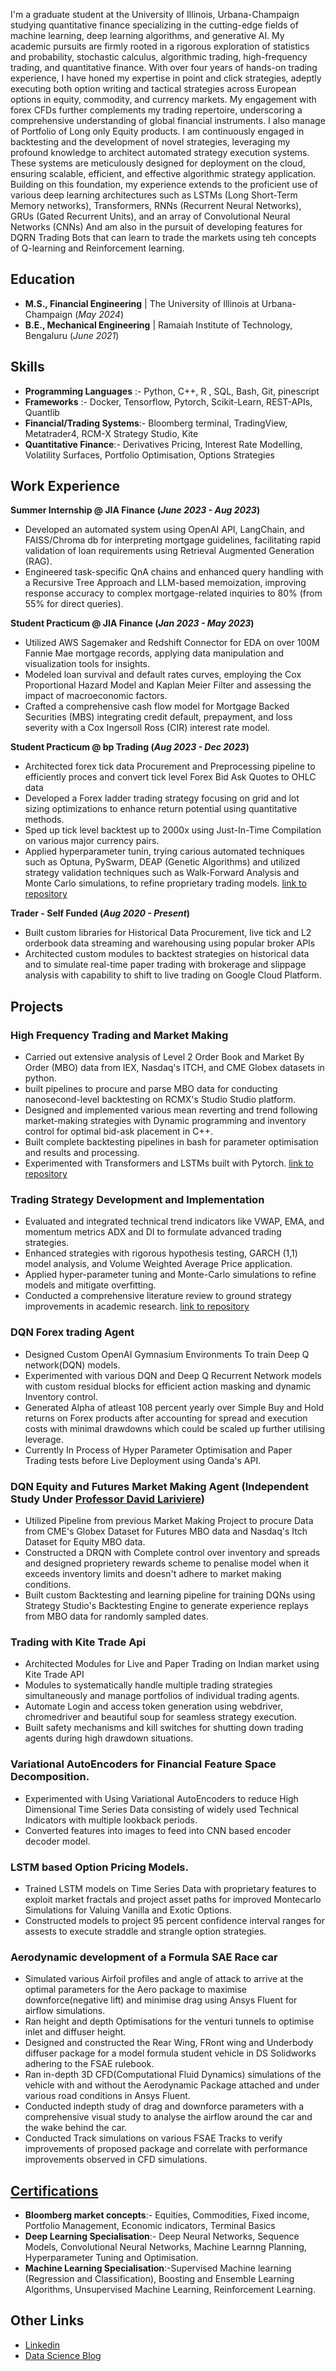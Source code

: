 I'm a graduate student at the University of Illinois, Urbana-Champaign studying quantitative finance specializing in the cutting-edge fields of machine learning, deep learning algorithms, and generative AI. My academic pursuits are firmly rooted in a rigorous exploration of statistics and probability, stochastic calculus, algorithmic trading, high-frequency trading, and quantitative finance. With over four years of hands-on trading experience, I have honed my expertise in point and click strategies, adeptly executing both option writing and tactical strategies across European options in equity, commodity, and currency markets. My engagement with forex CFDs further complements my trading repertoire, underscoring a comprehensive understanding of global financial instruments. I also manage of Portfolio of Long only Equity products. I am continuously engaged in backtesting and the development of novel strategies, leveraging my profound knowledge to architect automated strategy execution systems. These systems are meticulously designed for deployment on the cloud, ensuring scalable, efficient, and effective algorithmic strategy application. Building on this foundation, my experience extends to the proficient use of various deep learning architectures such as LSTMs (Long Short-Term Memory networks), Transformers, RNNs (Recurrent Neural Networks), GRUs (Gated Recurrent Units), and an array of Convolutional Neural Networks (CNNs) And am also in the pursuit of developing features for DQRN Trading Bots that can learn to trade the markets using teh concepts of Q-learning and Reinforcement learning.

## Education						       		
- **M.S., Financial Engineering**	| The University of Illinois at Urbana-Champaign (_May 2024_)	 			        		
- **B.E., Mechanical Engineering** | Ramaiah Institute of Technology, Bengaluru (_June 2021_)

## Skills
- **Programming Languages** :- Python, C++, R , SQL, Bash, Git, pinescript
- **Frameworks** :- Docker, Tensorflow, Pytorch, Scikit-Learn, REST-APIs, Quantlib
- **Financial/Trading Systems**:- Bloomberg terminal, TradingView, Metatrader4, RCM-X Strategy Studio, Kite
- **Quantitative Finance**:- Derivatives Pricing, Interest Rate Modelling, Volatility Surfaces, Portfolio Optimisation, Options Strategies

## Work Experience

**Summer Internship @ JIA Finance (_June 2023 - Aug 2023_)**
- Developed an automated system using OpenAI API, LangChain, and FAISS/Chroma db for interpreting mortgage guidelines, facilitating rapid validation of loan requirements using Retrieval Augmented Generation (RAG).
- Engineered task-specific QnA chains and enhanced query handling with a Recursive Tree Approach and LLM-based memoization, improving response accuracy to complex mortgage-related inquiries to 80% (from 55% for direct queries).
  
**Student Practicum @ JIA Finance (_Jan 2023 - May 2023_)**
- Utilized AWS Sagemaker and Redshift Connector for EDA on over 100M Fannie Mae mortgage records, applying data manipulation and visualization tools for insights.
- Modeled loan survival and default rates curves, employing the Cox Proportional Hazard Model and Kaplan Meier Filter and assessing the impact of macroeconomic factors.
- Crafted a comprehensive cash flow model for Mortgage Backed Securities (MBS) integrating credit default, prepayment, and loss severity with a Cox Ingersoll Ross (CIR) interest rate model.

**Student Practicum @ bp Trading (_Aug 2023 - Dec 2023_)**
- Architected forex tick data Procurement and Preprocessing pipeline to efficiently proces and convert tick level Forex Bid Ask Quotes to OHLC data
- Developed a Forex ladder trading strategy focusing on grid and lot sizing optimizations to enhance return potential using quantitative methods.
- Sped up tick level backtest up to 2000x using Just-In-Time Compilation on various major currency pairs.
- Applied hyperparameter tunin, trying carious automated techniques such as Optuna, PySwarm, DEAP (Genetic Algorithms) and utilized strategy validation techniques such as Walk-Forward Analysis and Monte Carlo simulations, to refine proprietary trading models.
[link to repository](https://gitlab-beta.engr.illinois.edu/fin556_algo_market_micro_fall_2023/fin556_algo_fall_2023_group_01/group_01_project)

**Trader - Self Funded (_Aug 2020 - Present_)**
- Built custom libraries for Historical Data Procurement, live tick and L2 orderbook data streaming and warehousing using popular broker APIs
- Architected custom modules to backtest strategies on historical data and to simulate real-time paper trading with brokerage and slippage analysis with capability to shift to live trading on Google Cloud Platform.

## Projects
### High Frequency Trading and Market Making
- Carried out extensive analysis of Level 2 Order Book and Market By Order (MBO) data from IEX, Nasdaq's ITCH, and CME Globex datasets in python.
- built pipelines to procure and parse MBO data for conducting nanosecond-level backtesting on RCMX's Studio Studio platform.
- Designed and implemented various mean reverting and trend following market-making strategies with Dynamic programming and inventory control for optimal bid-ask placement in C++.
- Built complete backtesting pipelines in bash for parameter optimisation and results and processing.
- Experimented with Transformers and LSTMs built with Pytorch.
[link to repository](https://gitlab-beta.engr.illinois.edu/fin556_algo_market_micro_fall_2023/fin556_algo_fall_2023_group_01/group_01_project)

### Trading Strategy Development and Implementation
- Evaluated and integrated technical trend indicators like VWAP, EMA, and momentum metrics ADX and DI to formulate advanced trading strategies.
- Enhanced strategies with rigorous hypothesis testing, GARCH (1,1) model analysis, and Volume Weighted Average Price application.
- Applied hyper-parameter tuning and Monte-Carlo simulations to refine models and mitigate overfitting.
- Conducted a comprehensive literature review to ground strategy improvements in academic research.
[link to repository](https://gitlab-beta.engr.illinois.edu/fin556_algo_market_micro_fall_2023/fin556_algo_fall_2023_group_01/group_01_project)

### DQN Forex trading Agent
- Designed Custom OpenAI Gymnasium Environments To train Deep Q network(DQN) models.
- Experimented with various DQN and Deep Q Recurrent Network models with custom residual blocks for efficient action masking and dynamic Inventory control.
- Generated Alpha of atleast 108 percent yearly over Simple Buy and Hold returns on Forex products after accounting for spread and execution costs with minimal drawdowns which could be scaled up further utilising leverage.
- Currently In Process of Hyper Parameter Optimisation and Paper Trading tests before Live Deployment using Oanda's API.

### DQN Equity and Futures Market Making Agent (Independent Study Under [Professor David Lariviere](https://www.linkedin.com/in/davidlariviere/))
- Utilized Pipeline from previous Market Making Project to procure Data from CME's Globex Dataset for Futures MBO data and Nasdaq's Itch Dataset for Equity MBO data.
- Constructed a DRQN with Complete control over inventory and spreads and designed proprietery rewards scheme to penalise model when it exceeds inventory limits and doesn't adhere to market making conditions. 
- Built custom Backtesting and learning pipeline for training DQNs using Strategy Studio's Backtesting Engine to generate experience replays from MBO data for randomly sampled dates.

### Trading with Kite Trade Api
- Architected Modules for Live and Paper Trading on Indian market using Kite Trade API
- Modules to systematically handle multiple trading strategies simultaneously and manage portfolios of individual trading agents.
- Automate Login and access token generation using webdriver, chromedriver and beautiful soup for seamless strategy execution.
- Built safety mechanisms and kill switches for shutting down trading agents during high drawdown situations. 

### Variational AutoEncoders for Financial Feature Space Decomposition.
- Experimented with Using Variational AutoEncoders to reduce High Dimensional Time Series Data consisting of widely used Technical Indicators with multiple lookback periods.
- Converted features into images to feed into CNN based encoder decoder model.

### LSTM based Option Pricing Models.
- Trained LSTM models on Time Series Data with proprietary features to exploit market fractals and project asset paths for improved Montecarlo Simulations for Valuing Vanilla and Exotic Options.
- Constructed models to project 95 percent confidence interval ranges for assests to execute straddle and strangle option strategies.

### Aerodynamic development of a Formula SAE Race car
- Simulated various Airfoil profiles and angle of attack to arrive at the optimal parameters for the Aero package to maximise downforce(negative lift) and minimise drag using Ansys Fluent for airflow simulations.
- Ran height and depth Optimisations for the venturi tunnels to optimise inlet and diffuser height.
- Designed and constructed the Rear Wing, FRont wing and Underbody diffuser package for a model formula student vehicle in DS Solidworks adhering to the FSAE rulebook.
- Ran in-depth 3D CFD(Computational Fluid Dynamics) simulations of the vehicle with and without the Aerodynamic Package attached and under various road conditions in Ansys Fluent.
- Conducted indepth study of drag and downforce parameters with a comprehensive visual study to analyse the airflow around the car and the wake behind the car.
- Conducted Track simulations on various FSAE Tracks to verify improvements of proposed package and correlate with performance improvements observed in CFD simulations.

## [Certifications](https://www.linkedin.com/in/samanvay-malapally-sudhakara-148836212/details/certifications/)
- **Bloomberg market concepts**:- Equities, Commodities, Fixed income, Portfolio Management, Economic indicators, Terminal Basics
- **Deep Learning Specialisation**:- Deep Neural Networks, Sequence Models, Convolutional Neural Networks, Machine Learnng Planning, Hyperparameter Tuning and Optimisation.
- **Machine Learning Specialisation**:-Supervised Machine learning (Regression and Classification), Boosting and Ensemble Learning Algorithms, Unsupervised Machine Learning, Reinforcement Learning.

## Other Links
- [Linkedin](https://www.linkedin.com/in/samanvay-malapally-sudhakara-148836212/)
- [Data Science Blog](https://medium.com/@samanvayms99)


